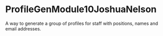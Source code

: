 # ProfileGenModule10JoshuaNelson
A way to generate a group of profiles for staff with positions, names and email addresses.
